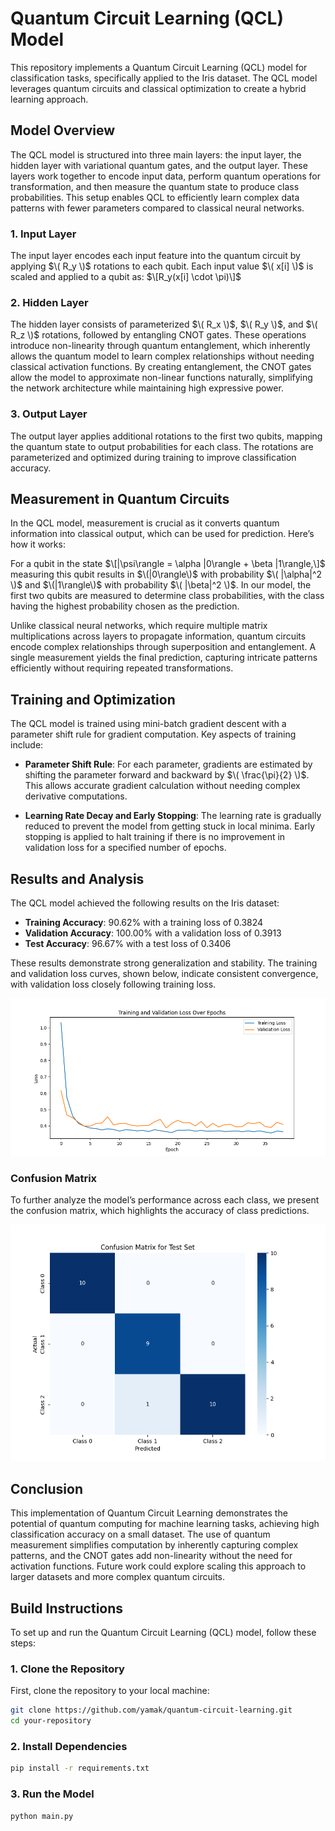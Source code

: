 # Quantum Circuit Learning (QCL) Model

This repository implements a Quantum Circuit Learning (QCL) model for classification tasks, specifically applied to the Iris dataset. The QCL model leverages quantum circuits and classical optimization to create a hybrid learning approach.

## Model Overview

The QCL model is structured into three main layers: the input layer, the hidden layer with variational quantum gates, and the output layer. These layers work together to encode input data, perform quantum operations for transformation, and then measure the quantum state to produce class probabilities. This setup enables QCL to efficiently learn complex data patterns with fewer parameters compared to classical neural networks.

### 1. Input Layer
The input layer encodes each input feature into the quantum circuit by applying $\( R_y \)$ rotations to each qubit. Each input value $\( x[i] \)$ is scaled and applied to a qubit as:
$\[R_y(x[i] \cdot \pi)\]$

### 2. Hidden Layer
The hidden layer consists of parameterized $\( R_x \)$, $\( R_y \)$, and $\( R_z \)$ rotations, followed by entangling CNOT gates. These operations introduce non-linearity through quantum entanglement, which inherently allows the quantum model to learn complex relationships without needing classical activation functions. By creating entanglement, the CNOT gates allow the model to approximate non-linear functions naturally, simplifying the network architecture while maintaining high expressive power.

### 3. Output Layer
The output layer applies additional rotations to the first two qubits, mapping the quantum state to output probabilities for each class. The rotations are parameterized and optimized during training to improve classification accuracy.

## Measurement in Quantum Circuits

In the QCL model, measurement is crucial as it converts quantum information into classical output, which can be used for prediction. Here’s how it works:

For a qubit in the state
$\[|\psi\rangle = \alpha |0\rangle + \beta |1\rangle,\]$
measuring this qubit results in $\(|0\rangle\)$ with probability $\( |\alpha|^2 \)$ and $\(|1\rangle\)$ with probability $\( |\beta|^2 \)$. In our model, the first two qubits are measured to determine class probabilities, with the class having the highest probability chosen as the prediction.

Unlike classical neural networks, which require multiple matrix multiplications across layers to propagate information, quantum circuits encode complex relationships through superposition and entanglement. A single measurement yields the final prediction, capturing intricate patterns efficiently without requiring repeated transformations.

## Training and Optimization

The QCL model is trained using mini-batch gradient descent with a parameter shift rule for gradient computation. Key aspects of training include:

- **Parameter Shift Rule**: For each parameter, gradients are estimated by shifting the parameter forward and backward by $\( \frac{\pi}{2} \)$. This allows accurate gradient calculation without needing complex derivative computations.
  
- **Learning Rate Decay and Early Stopping**: The learning rate is gradually reduced to prevent the model from getting stuck in local minima. Early stopping is applied to halt training if there is no improvement in validation loss for a specified number of epochs.

## Results and Analysis

The QCL model achieved the following results on the Iris dataset:

- **Training Accuracy**: 90.62% with a training loss of 0.3824
- **Validation Accuracy**: 100.00% with a validation loss of 0.3913
- **Test Accuracy**: 96.67% with a test loss of 0.3406

These results demonstrate strong generalization and stability. The training and validation loss curves, shown below, indicate consistent convergence, with validation loss closely following training loss. 

![Training and Validation Loss](docs/training_validation_loss.png)

### Confusion Matrix

To further analyze the model’s performance across each class, we present the confusion matrix, which highlights the accuracy of class predictions. 

![Confusion Matrix](docs/confusion_matrix.png)

## Conclusion

This implementation of Quantum Circuit Learning demonstrates the potential of quantum computing for machine learning tasks, achieving high classification accuracy on a small dataset. The use of quantum measurement simplifies computation by inherently capturing complex patterns, and the CNOT gates add non-linearity without the need for activation functions. Future work could explore scaling this approach to larger datasets and more complex quantum circuits.

## Build Instructions

To set up and run the Quantum Circuit Learning (QCL) model, follow these steps:

### 1. Clone the Repository

First, clone the repository to your local machine:

```bash
git clone https://github.com/yamak/quantum-circuit-learning.git
cd your-repository
```
### 2. Install Dependencies
```bash
pip install -r requirements.txt
```

### 3. Run the Model
```bash
python main.py
```
